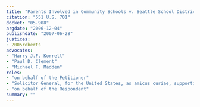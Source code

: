 ```yaml
---
title: "Parents Involved in Community Schools v. Seattle School District No. 1"
citation: "551 U.S. 701"
docket: "05-908"
argdate: "2006-12-04"
publishdate: "2007-06-28"
justices:
- 2005roberts
advocates:
- "Harry J.F. Korrell"
- "Paul D. Clement"
- "Michael F. Madden"
roles:
- "on behalf of the Petitioner"
- "Solicitor General, for the United States, as amicus curiae, supporting the Petitioner"
- "on behalf of the Respondent"
summary: ""
---
```


